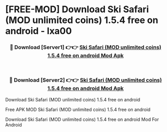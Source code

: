 # [FREE-MOD] Download Ski Safari (MOD unlimited coins) 1.5.4 free on android - lxa00


<div align="center">
<h3>🔴 Download [Server1] 👉👉 <a href="https://apk-comot.site?title=Ski_Safari_(MOD_unlimited_coins)_1.5.4_free_on_android">Ski Safari (MOD unlimited coins) 1.5.4 free on android Mod Apk</a></h3><br>

<h3>🔴 Download [Server2] 👉👉 <a href="https://apk-comot.site?title=Ski_Safari_(MOD_unlimited_coins)_1.5.4_free_on_android">Ski Safari (MOD unlimited coins) 1.5.4 free on android Mod Apk</a></h3>
</div>



Download Ski Safari (MOD unlimited coins) 1.5.4 free on android 

Free APK MOD Ski Safari (MOD unlimited coins) 1.5.4 free on android 

Download Ski Safari (MOD unlimited coins) 1.5.4 free on android Mod For Android

